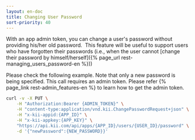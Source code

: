```yaml
---
layout: en-doc
title: Changing User Password
sort-priority: 40
---
```

 With an app admin token, you can change a user's password without providing his/her old password. &nbsp;This feature will be useful to support users who have forgotten their passwords (i.e., when the user cannot [change their password by himself/herself]({% page_url rest-managing_users_password-en %}))

Please check the following example.  Note that only a new password is being specified.  This call requires an admin token.  Please refer {% page_link rest-admin_features-en %} to learn how to get the admin token.

```sh
curl -v -X PUT \
    -H "Authorization:Bearer {ADMIN_TOKEN}" \
    -H "content-type:application/vnd.kii.ChangePasswordRequest+json" \
    -H "x-kii-appid:{APP_ID}" \
    -H "x-kii-appkey:{APP_KEY}" \
    "https://api.kii.com/api/apps/{APP_ID}/users/{USER_ID}/password" \
    -d '{"newPassword":{NEW_PASSWORD}}'
```
